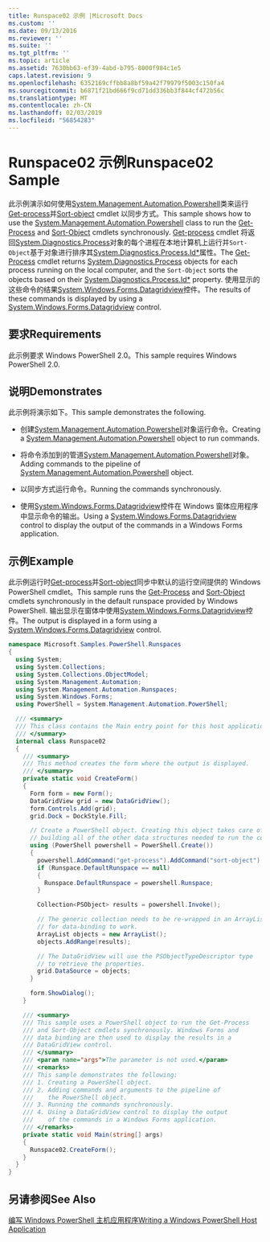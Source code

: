 ```yaml
---
title: Runspace02 示例 |Microsoft Docs
ms.custom: ''
ms.date: 09/13/2016
ms.reviewer: ''
ms.suite: ''
ms.tgt_pltfrm: ''
ms.topic: article
ms.assetid: 7630bb63-ef39-4abd-b795-8000f984c1e5
caps.latest.revision: 9
ms.openlocfilehash: 6352169cffbb8a8bf59a42f79979f5003c150fa4
ms.sourcegitcommit: b6871f21bd666f9cd71dd336bb3f844cf472b56c
ms.translationtype: MT
ms.contentlocale: zh-CN
ms.lasthandoff: 02/03/2019
ms.locfileid: "56854283"
---
```

# <a name="runspace02-sample"></a><span data-ttu-id="883af-102">Runspace02 示例</span><span class="sxs-lookup"><span data-stu-id="883af-102">Runspace02 Sample</span></span>

<span data-ttu-id="883af-103">此示例演示如何使用[System.Management.Automation.Powershell](/dotnet/api/system.management.automation.powershell)类来运行[Get-process](/powershell/module/Microsoft.PowerShell.Management/Get-Process)并[Sort-object](/powershell/module/Microsoft.PowerShell.Utility/Sort-Object) cmdlet 以同步方式。</span><span class="sxs-lookup"><span data-stu-id="883af-103">This sample shows how to use the [System.Management.Automation.Powershell](/dotnet/api/system.management.automation.powershell) class to run the [Get-Process](/powershell/module/Microsoft.PowerShell.Management/Get-Process) and [Sort-Object](/powershell/module/Microsoft.PowerShell.Utility/Sort-Object) cmdlets synchronously.</span></span> <span data-ttu-id="883af-104">[Get-process](/powershell/module/Microsoft.PowerShell.Management/Get-Process) cmdlet 将返回[System.Diagnostics.Process](/dotnet/api/System.Diagnostics.Process)对象的每个进程在本地计算机上运行并`Sort-Object`基于对象进行排序其[System.Diagnostics.Process.Id\*](/dotnet/api/System.Diagnostics.Process.Id)属性。</span><span class="sxs-lookup"><span data-stu-id="883af-104">The [Get-Process](/powershell/module/Microsoft.PowerShell.Management/Get-Process) cmdlet returns [System.Diagnostics.Process](/dotnet/api/System.Diagnostics.Process) objects for each process running on the local computer, and the `Sort-Object` sorts the objects based on their [System.Diagnostics.Process.Id\*](/dotnet/api/System.Diagnostics.Process.Id) property.</span></span> <span data-ttu-id="883af-105">使用显示的这些命令的结果[System.Windows.Forms.Datagridview](/dotnet/api/System.Windows.Forms.DataGridView)控件。</span><span class="sxs-lookup"><span data-stu-id="883af-105">The results of these commands is displayed by using a [System.Windows.Forms.Datagridview](/dotnet/api/System.Windows.Forms.DataGridView) control.</span></span>

## <a name="requirements"></a><span data-ttu-id="883af-106">要求</span><span class="sxs-lookup"><span data-stu-id="883af-106">Requirements</span></span>

<span data-ttu-id="883af-107">此示例要求 Windows PowerShell 2.0。</span><span class="sxs-lookup"><span data-stu-id="883af-107">This sample requires Windows PowerShell 2.0.</span></span>

## <a name="demonstrates"></a><span data-ttu-id="883af-108">说明</span><span class="sxs-lookup"><span data-stu-id="883af-108">Demonstrates</span></span>

<span data-ttu-id="883af-109">此示例将演示如下。</span><span class="sxs-lookup"><span data-stu-id="883af-109">This sample demonstrates the following.</span></span>

- <span data-ttu-id="883af-110">创建[System.Management.Automation.Powershell](/dotnet/api/system.management.automation.powershell)对象运行命令。</span><span class="sxs-lookup"><span data-stu-id="883af-110">Creating a [System.Management.Automation.Powershell](/dotnet/api/system.management.automation.powershell) object to run commands.</span></span>

- <span data-ttu-id="883af-111">将命令添加到的管道[System.Management.Automation.Powershell](/dotnet/api/system.management.automation.powershell)对象。</span><span class="sxs-lookup"><span data-stu-id="883af-111">Adding commands to the pipeline of [System.Management.Automation.Powershell](/dotnet/api/system.management.automation.powershell) object.</span></span>

- <span data-ttu-id="883af-112">以同步方式运行命令。</span><span class="sxs-lookup"><span data-stu-id="883af-112">Running the commands synchronously.</span></span>

- <span data-ttu-id="883af-113">使用[System.Windows.Forms.Datagridview](/dotnet/api/System.Windows.Forms.DataGridView)控件在 Windows 窗体应用程序中显示命令的输出。</span><span class="sxs-lookup"><span data-stu-id="883af-113">Using a [System.Windows.Forms.Datagridview](/dotnet/api/System.Windows.Forms.DataGridView) control to display the output of the commands in a Windows Forms application.</span></span>

## <a name="example"></a><span data-ttu-id="883af-114">示例</span><span class="sxs-lookup"><span data-stu-id="883af-114">Example</span></span>

<span data-ttu-id="883af-115">此示例运行时[Get-process](/powershell/module/Microsoft.PowerShell.Management/Get-Process)并[Sort-object](/powershell/module/Microsoft.PowerShell.Utility/Sort-Object)同步中默认的运行空间提供的 Windows PowerShell cmdlet。</span><span class="sxs-lookup"><span data-stu-id="883af-115">This sample runs the [Get-Process](/powershell/module/Microsoft.PowerShell.Management/Get-Process) and [Sort-Object](/powershell/module/Microsoft.PowerShell.Utility/Sort-Object) cmdlets synchronously in the default runspace provided by Windows PowerShell.</span></span> <span data-ttu-id="883af-116">输出显示在窗体中使用[System.Windows.Forms.Datagridview](/dotnet/api/System.Windows.Forms.DataGridView)控件。</span><span class="sxs-lookup"><span data-stu-id="883af-116">The output is displayed in a form using a [System.Windows.Forms.Datagridview](/dotnet/api/System.Windows.Forms.DataGridView) control.</span></span>

```csharp
namespace Microsoft.Samples.PowerShell.Runspaces
{
  using System;
  using System.Collections;
  using System.Collections.ObjectModel;
  using System.Management.Automation;
  using System.Management.Automation.Runspaces;
  using System.Windows.Forms;
  using PowerShell = System.Management.Automation.PowerShell;

  /// <summary>
  /// This class contains the Main entry point for this host application.
  /// </summary>
  internal class Runspace02
  {
    /// <summary>
    /// This method creates the form where the output is displayed.
    /// </summary>
    private static void CreateForm()
    {
      Form form = new Form();
      DataGridView grid = new DataGridView();
      form.Controls.Add(grid);
      grid.Dock = DockStyle.Fill;

      // Create a PowerShell object. Creating this object takes care of
      // building all of the other data structures needed to run the command.
      using (PowerShell powershell = PowerShell.Create())
      {
        powershell.AddCommand("get-process").AddCommand("sort-object").AddArgument("ID");
        if (Runspace.DefaultRunspace == null)
        {
          Runspace.DefaultRunspace = powershell.Runspace;
        }

        Collection<PSObject> results = powershell.Invoke();

        // The generic collection needs to be re-wrapped in an ArrayList
        // for data-binding to work.
        ArrayList objects = new ArrayList();
        objects.AddRange(results);

        // The DataGridView will use the PSObjectTypeDescriptor type
        // to retrieve the properties.
        grid.DataSource = objects;
      }

      form.ShowDialog();
    }

    /// <summary>
    /// This sample uses a PowerShell object to run the Get-Process
    /// and Sort-Object cmdlets synchronously. Windows Forms and
    /// data binding are then used to display the results in a
    /// DataGridView control.
    /// </summary>
    /// <param name="args">The parameter is not used.</param>
    /// <remarks>
    /// This sample demonstrates the following:
    /// 1. Creating a PowerShell object.
    /// 2. Adding commands and arguments to the pipeline of
    ///    the PowerShell object.
    /// 3. Running the commands synchronously.
    /// 4. Using a DataGridView control to display the output
    ///    of the commands in a Windows Forms application.
    /// </remarks>
    private static void Main(string[] args)
    {
      Runspace02.CreateForm();
    }
  }
}
```

## <a name="see-also"></a><span data-ttu-id="883af-117">另请参阅</span><span class="sxs-lookup"><span data-stu-id="883af-117">See Also</span></span>

[<span data-ttu-id="883af-118">编写 Windows PowerShell 主机应用程序</span><span class="sxs-lookup"><span data-stu-id="883af-118">Writing a Windows PowerShell Host Application</span></span>](./writing-a-windows-powershell-host-application.md)
